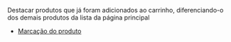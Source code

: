 Destacar produtos que já foram adicionados ao carrinho, diferenciando-o dos demais produtos da lista da página principal

- [Marcação do produto](https://github.com/my-org/my-repo/tree/master/wireframes/bonus_marked_product.1.png)
